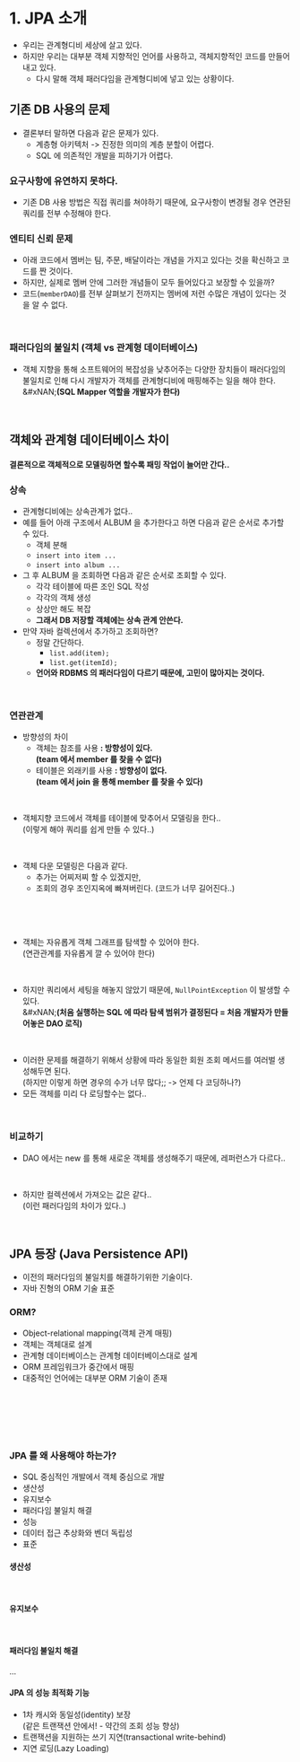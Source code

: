 # 1. JPA 소개

* 우리는 관계형디비 세상에 살고 있다.&#x20;
* 하지만 우리는 대부분 객체 지향적인 언어를 사용하고, 객체지향적인 코드를 만들어내고 있다.&#x20;
  * 다시 말해 객체 패러다임을 관계형디비에 넣고 있는 상황이다.&#x20;

## 기존 DB 사용의 문제&#x20;

* 결론부터 말하면 다음과 같은 문제가 있다.&#x20;
  * 계층형 아키텍처 -> 진정한 의미의 계층 분할이 어렵다.&#x20;
  * SQL 에 의존적인 개발을 피하기가 어렵다.&#x20;

### 요구사항에 유연하지 못하다.&#x20;

* 기존 DB 사용 방법은 직접 쿼리를 쳐야하기 때문에, 요구사항이 변경될 경우 연관된 쿼리를 전부 수정해야 한다.&#x20;

### 엔티티 신뢰 문제&#x20;

* 아래 코드에서 멤버는 팀, 주문, 배달이라는 개념을 가지고 있다는 것을 확신하고 코드를 짠 것이다.&#x20;
* 하지만, 실제로 멤버 안에 그러한 개념들이 모두 들어있다고 보장할 수 있을까?
* 코드(`memberDAO`)를 전부 살펴보기 전까지는 멤버에 저런 수많은 개념이 있다는 것을 알 수 없다.&#x20;

<figure><img src="../../../.gitbook/assets/스크린샷 2025-01-21 11.57.55.png" alt=""><figcaption></figcaption></figure>

### 패러다임의 불일치 (객체 vs 관계형 데이터베이스)

* 객체 지향을 통해 소프트웨어의 복잡성을 낮추어주는 다양한 장치들이 패러다임의 불일치로 인해 다시 개발자가 객체를 관계형디비에 매핑해주는 일을 해야 한다. \
  &#xNAN;**(SQL Mapper 역할을 개발자가 한다)**

<figure><img src="../../../.gitbook/assets/스크린샷 2025-01-21 12.02.22.png" alt=""><figcaption></figcaption></figure>

## 객체와 관계형 데이터베이스 차이&#x20;

#### 결론적으로 객체적으로 모델링하면 할수록 패밍 작업이 늘어만 간다..&#x20;

### **상속**

* 관계형디비에는 상속관계가 없다..&#x20;
* 예를 들어 아래 구조에서 ALBUM 을 추가한다고 하면 다음과 같은 순서로 추가할 수 있다.&#x20;
  * 객체 분해&#x20;
  * `insert into item ...`
  * `insert into album ...`
* 그 후 ALBUM 을 조회하면 다음과 같은 순서로 조회할 수 있다.&#x20;
  * 각각 테이블에 따른 조인 SQL 작성&#x20;
  * 각각의 객체 생성&#x20;
  * 상상만 해도 복잡&#x20;
  * **그래서 DB 저장할 객체에는 상속 관계 안쓴다.**
* 만약 자바 컬렉션에서 추가하고 조회하면?&#x20;
  * 정말 간단하다.&#x20;
    * `list.add(item);`&#x20;
    * `list.get(itemId);`
  * **언어와 RDBMS 의 패러다임이 다르기 때문에, 고민이 많아지는 것이다.**&#x20;

<figure><img src="../../../.gitbook/assets/스크린샷 2025-01-21 12.06.08.png" alt=""><figcaption></figcaption></figure>

### **연관관계**&#x20;

* 방향성의 차이&#x20;
  * 객체는 참조를 사용 **: 방향성이 있다.** \
    **(team 에서 member 를 찾을 수 없다)**&#x20;
  * 테이블은 외래키를 사용 **: 방향성이 없다.**\
    **(team 에서 join 을 통해 member 를 찾을 수 있다)**

<figure><img src="../../../.gitbook/assets/스크린샷 2025-01-21 12.15.16.png" alt=""><figcaption></figcaption></figure>

* 객체지향 코드에서 객체를 테이블에 맞추어서 모델링을 한다.. \
  (이렇게 해야 쿼리를 쉽게 만들 수 있다..)&#x20;

<figure><img src="../../../.gitbook/assets/스크린샷 2025-01-21 12.17.41.png" alt=""><figcaption></figcaption></figure>

* 객체 다운 모델링은 다음과 같다.&#x20;
  * 추가는 어찌저찌 할 수 있겠지만,&#x20;
  * 조회의 경우 조인지옥에 빠져버린다. (코드가 너무 길어진다..)&#x20;

<figure><img src="../../../.gitbook/assets/스크린샷 2025-01-21 12.20.04.png" alt=""><figcaption></figcaption></figure>

<figure><img src="../../../.gitbook/assets/스크린샷 2025-01-21 12.22.33.png" alt=""><figcaption></figcaption></figure>

* 객체는 자유롭게 객체 그래프를 탐색할 수 있어야 한다. \
  (연관관계를 자유롭게 깔 수 있어야 한다)&#x20;

<figure><img src="../../../.gitbook/assets/스크린샷 2025-01-21 12.25.49.png" alt=""><figcaption></figcaption></figure>

* 하지만 쿼리에서 세팅을 해놓지 않았기 때문에, `NullPointException` 이 발생할 수 있다. \
  &#xNAN;**(처음 실행하는 SQL 에 따라 탐색 범위가 결정된다 = 처음 개발자가 만들어놓은 DAO 로직)**&#x20;

<figure><img src="../../../.gitbook/assets/스크린샷 2025-01-21 12.27.32.png" alt=""><figcaption></figcaption></figure>

* 이러한 문제를 해결하기 위해서 상황에 따라 동일한 회원 조회 메서드를 여러벌 생성해두면 된다. \
  (하지만 이렇게 하면 경우의 수가 너무 많다;; -> 언제 다 코딩하나?)&#x20;
* 모든 객체를 미리 다 로딩할수는 없다..&#x20;

<figure><img src="../../../.gitbook/assets/스크린샷 2025-01-21 12.29.19.png" alt=""><figcaption></figcaption></figure>

### 비교하기&#x20;

* DAO 에서는 new 를 통해 새로운 객체를 생성해주기 때문에, 레퍼런스가 다르다..&#x20;

<figure><img src="../../../.gitbook/assets/스크린샷 2025-01-21 12.30.14.png" alt=""><figcaption></figcaption></figure>

* 하지만 컬렉션에서 가져오는 값은 같다.. \
  (이런 패러다임의 차이가 있다..)&#x20;

<figure><img src="../../../.gitbook/assets/스크린샷 2025-01-21 12.31.04.png" alt=""><figcaption></figcaption></figure>

## JPA 등장 (Java Persistence API)&#x20;

* 이전의 패러다임의 불일치를 해결하기위한 기술이다.&#x20;
* 자바 진형의 ORM 기술 표준&#x20;

### ORM?&#x20;

* Object-relational mapping(객체 관계 매핑)&#x20;
* 객체는 객체대로 설계&#x20;
* 관계형 데이터베이스는 관계형 데이터베이스대로 설계&#x20;
* ORM 프레임워크가 중간에서 매핑&#x20;
* 대중적인 언어에는 대부분 ORM 기술이 존재&#x20;

<figure><img src="../../../.gitbook/assets/스크린샷 2025-01-21 12.35.14.png" alt=""><figcaption></figcaption></figure>

<figure><img src="../../../.gitbook/assets/스크린샷 2025-01-21 12.35.43.png" alt=""><figcaption></figcaption></figure>

<figure><img src="../../../.gitbook/assets/스크린샷 2025-01-21 12.36.59.png" alt=""><figcaption></figcaption></figure>

### JPA 를 왜 사용해야 하는가?&#x20;

* SQL 중심적인 개발에서 객체 중심으로 개발&#x20;
* 생산성
* 유지보수
* 패러다임 불일치 해결
* 성능
* 데이터 접근 추상화와 벤더 독립성
* 표준&#x20;

#### 생산성&#x20;

<figure><img src="../../../.gitbook/assets/스크린샷 2025-01-21 12.44.53.png" alt=""><figcaption></figcaption></figure>

#### 유지보수&#x20;

<figure><img src="../../../.gitbook/assets/스크린샷 2025-01-21 12.45.55.png" alt=""><figcaption></figcaption></figure>

#### 패러다임 불일치 해결

...

#### JPA 의 성능 최적화 기능&#x20;

* 1차 캐시와 동일성(identity) 보장 \
  (같은 트랜잭션 안에서! - 약간의 조회 성능 향상)&#x20;
* 트랜잭션을 지원하는 쓰기 지연(transactional write-behind)&#x20;
* 지연 로딩(Lazy Loading)
